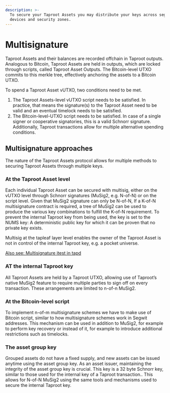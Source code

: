```yaml
---
description: >-
  To secure your Taproot Assets you may distribute your keys across segregated
  devices and security zones.
---
```


# Multisignature

Taproot Assets and their balances are recorded offchain in Taproot outputs. Analogous to Bitcoin, Taproot Assets are held in outputs, which are locked through scripts, called Taproot Asset Outputs. The Bitcoin-level UTXO commits to this merkle tree, effectively anchoring the assets to a Bitcoin UTXO.

To spend a Taproot Asset vUTXO, two conditions need to be met.

1. The Taproot Assets-level vUTXO script needs to be satisfied. In practice, that means the signature(s) to the Taproot Asset need to be valid and an eventual timelock needs to be satisfied.
2. The Bitcoin-level-UTXO script needs to be satisfied. In case of a single signer or cooperative signatories, this is a valid Schnorr signature. Additionally, Taproot transactions allow for multiple alternative spending conditions.

## Multisignature approaches <a href="#docs-internal-guid-15bd47a3-7fff-3a7a-57b3-0f934afbda5e" id="docs-internal-guid-15bd47a3-7fff-3a7a-57b3-0f934afbda5e"></a>

The nature of the Taproot Assets protocol allows for multiple methods to securing Taproot Assets through multiple keys.

### At the Taproot Asset level

Each individual Taproot Asset can be secured with multisig, either on the vUTXO level through Schnorr signatures (MuSig2, e.g. N-of-N) or on the script level. Given that MuSig2 signature can only be N-of-N, If a K-of-N multisignature contract is required, a tree of MuSig2 can be used to produce the various key combinations to fulfill the K-of-N requirement. To prevent the internal Taproot key from being used, the key is set to the NUMS key: A deterministic public key for which it can be proven that no private key exists.

Multisig at the tapleaf layer level enables the owner of the Taproot Asset is not in control of the internal Taproot key, e.g. a pocket universe.

[Also see: Multisignature itest in tapd](https://github.com/lightninglabs/taproot-assets/blob/main/itest/multisig.go)

### AT the internal Taproot key

All Taproot Assets are held by a Taproot UTXO, allowing use of Taproot’s native MuSig2 feature to require multiple parties to sign off on every transaction. These arrangements are limited to n-of-n MuSig2.

### At the Bitcoin-level script

To implement n-of-m multisignature schemes we have to make use of Bitcoin script, similar to how multisignature schemes work in Segwit addresses. This mechanism can be used in addition to MuSig2, for example to perform key recovery or instead of it, for example to introduce additional restrictions such as timelocks.

### The asset group key

Grouped assets do not have a fixed supply, and new assets can be issued anytime using the asset group key. As an asset issuer, maintaining the integrity of the asset group key is crucial. This key is a 32 byte Schnorr key, similar to those used for the internal key of a Taproot transaction.. This allows for N-of-N MuSig2 using the same tools and mechanisms used to secure the internal Taproot key.
